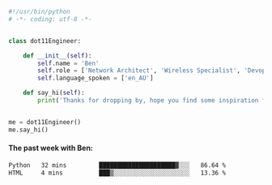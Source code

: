 ```python
#!/usr/bin/python
# -*- coding: utf-8 -*-


class dot11Engineer:

    def __init__(self):
        self.name = 'Ben'
        self.role = ['Network Architect', 'Wireless Specialist', 'Devops Engineer']
        self.language_spoken = ['en_AU']

    def say_hi(self):
        print('Thanks for dropping by, hope you find some inspiration from my work.')


me = dot11Engineer()
me.say_hi()
```

#### The past week with Ben:
<!--START_SECTION:waka-->

```txt
Python   32 mins         █████████████████████▓░░░   86.64 %
HTML     4 mins          ███▒░░░░░░░░░░░░░░░░░░░░░   13.36 %
```

<!--END_SECTION:waka-->  



